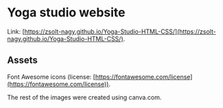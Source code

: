 # Yoga studio website

Link: [https://zsolt-nagy.github.io/Yoga-Studio-HTML-CSS/](https://zsolt-nagy.github.io/Yoga-Studio-HTML-CSS/).

## Assets

Font Awesome icons (license: [https://fontawesome.com/license](https://fontawesome.com/license)).

The rest of the images were created using canva.com.
